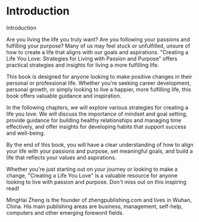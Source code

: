 # Introduction

Introduction

Are you living the life you truly want? Are you following your passions and fulfilling your purpose? Many of us may feel stuck or unfulfilled, unsure of how to create a life that aligns with our goals and aspirations. "Creating a Life You Love: Strategies for Living with Passion and Purpose" offers practical strategies and insights for living a more fulfilling life.

This book is designed for anyone looking to make positive changes in their personal or professional life. Whether you're seeking career development, personal growth, or simply looking to live a happier, more fulfilling life, this book offers valuable guidance and inspiration.

In the following chapters, we will explore various strategies for creating a life you love. We will discuss the importance of mindset and goal setting, provide guidance for building healthy relationships and managing time effectively, and offer insights for developing habits that support success and well-being.

By the end of this book, you will have a clear understanding of how to align your life with your passions and purpose, set meaningful goals, and build a life that reflects your values and aspirations.

Whether you're just starting out on your journey or looking to make a change, "Creating a Life You Love" is a valuable resource for anyone looking to live with passion and purpose. Don't miss out on this inspiring read!


MingHai Zheng is the founder of zhengpublishing.com and lives in Wuhan, China. His main publishing areas are business, management, self-help, computers and other emerging foreword fields.
